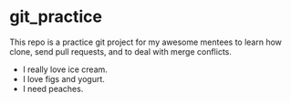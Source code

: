 # git_practice

This repo is a practice git project for my awesome mentees to learn how clone, send pull requests, and to deal with merge conflicts.

- I really love ice cream.
- I love figs and yogurt.
- I need peaches.

